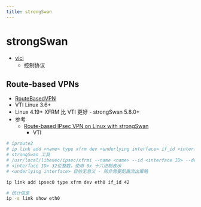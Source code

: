 ```yaml
---
title: strongSwan
---
```


# strongSwan
* [vici](https://github.com/strongswan/strongswan/blob/master/src/libcharon/plugins/vici/README.md)
  * 控制协议

## Route-based VPNs
* [RouteBasedVPN](https://wiki.strongswan.org/projects/strongswan/wiki/RouteBasedVPN)
* VTI Linux 3.6+
* Linux 4.19+ XFRM 比 VTI 更好 - strongSwan 5.8.0+
* 参考
  * [Route-based IPsec VPN on Linux with strongSwan](https://vincent.bernat.ch/en/blog/2017-route-based-vpn)
    * VTI

```bash
# iproute2
# ip link add <name> type xfrm dev <underlying interface> if_id <interface ID>
# strongSwan 工具
# /usr/local/libexec/ipsec/xfrmi --name <name> --id <interface ID> --dev <underlying interface>
# <interface ID> 32位整数，使用 0x 十六进制表示
# <underlying interface> 目前无意义 - 除非需要配置流出策略

ip link add ipsec0 type xfrm dev eth0 if_id 42

# 统计信息
ip -s link show eth0
```
